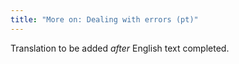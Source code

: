 ```yaml
---
title: "More on: Dealing with errors (pt)"
---
```

Translation to be added _after_ English text completed.
